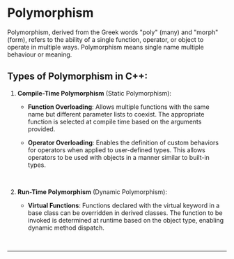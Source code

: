 # Polymorphism
Polymorphism, derived from the Greek words "poly" (many) and "morph" (form), refers to the ability of a single function, operator, or object to operate in multiple ways. Polymorphism means single name multiple behaviour or meaning.
<br>

## Types of Polymorphism in C++:
1. **Compile-Time Polymorphism** (Static Polymorphism):
    - **Function Overloading**: Allows multiple functions with the same name but different parameter lists to coexist. The appropriate function is selected at compile time based on the arguments provided.
    
    - **Operator Overloading**: Enables the definition of custom behaviors for operators when applied to user-defined types. This allows operators to be used with objects in a manner similar to built-in types.
<br>

2. **Run-Time Polymorphism** (Dynamic Polymorphism):

    - **Virtual Functions**: Functions declared with the virtual keyword in a base class can be overridden in derived classes. The function to be invoked is determined at runtime based on the object type, enabling dynamic method dispatch.
<br>

---